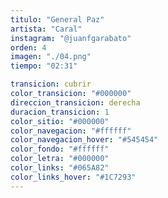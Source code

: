 ```yaml
---
titulo: "General Paz"
artista: "Caral"
instagram: "@juanfgarabato"
orden: 4
imagen: "./04.png"
tiempo: "02:31"

transicion: cubrir
color_transicion: "#000000"
direccion_transicion: derecha
duracion_transicion: 1
color_sitio: "#000000"
color_navegacion: "#ffffff"
color_navegacion_hover: "#545454"
color_fondo: "#ffffff"
color_letra: "#000000"
color_links: "#065A82"
color_links_hover: "#1C7293"
---
```


